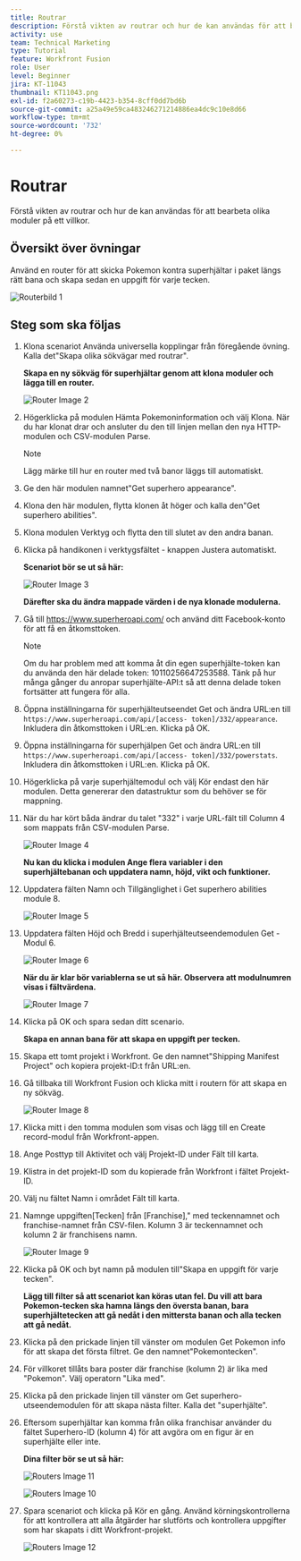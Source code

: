 ```yaml
---
title: Routrar
description: Förstå vikten av routrar och hur de kan användas för att bearbeta olika moduler på ett villkor.
activity: use
team: Technical Marketing
type: Tutorial
feature: Workfront Fusion
role: User
level: Beginner
jira: KT-11043
thumbnail: KT11043.png
exl-id: f2a60273-c19b-4423-b354-8cff0dd7bd6b
source-git-commit: a25a49e59ca483246271214886ea4dc9c10e8d66
workflow-type: tm+mt
source-wordcount: '732'
ht-degree: 0%

---
```


# Routrar

Förstå vikten av routrar och hur de kan användas för att bearbeta olika moduler på ett villkor.

## Översikt över övningar

Använd en router för att skicka Pokemon kontra superhjältar i paket längs rätt bana och skapa sedan en uppgift för varje tecken.

![Routerbild 1](../12-exercises/assets/routers-walkthrough-1.png)

## Steg som ska följas

1. Klona scenariot Använda universella kopplingar från föregående övning. Kalla det&quot;Skapa olika sökvägar med routrar&quot;.

   **Skapa en ny sökväg för superhjältar genom att klona moduler och lägga till en router.**

   ![Router Image 2](../12-exercises/assets/routers-walkthrough-2.png)

1. Högerklicka på modulen Hämta Pokemoninformation och välj Klona. När du har klonat drar och ansluter du den till linjen mellan den nya HTTP-modulen och CSV-modulen Parse.

   >[!NOTE]
   >
   > Lägg märke till hur en router med två banor läggs till automatiskt.

1. Ge den här modulen namnet&quot;Get superhero appearance&quot;.
1. Klona den här modulen, flytta klonen åt höger och kalla den&quot;Get superhero abilities&quot;.
1. Klona modulen Verktyg och flytta den till slutet av den andra banan.
1. Klicka på handikonen i verktygsfältet - knappen Justera automatiskt.

   **Scenariot bör se ut så här:**

   ![Router Image 3](../12-exercises/assets/routers-walkthrough-3.png)

   **Därefter ska du ändra mappade värden i de nya klonade modulerna.**

1. Gå till <https://www.superheroapi.com/> och använd ditt Facebook-konto för att få en åtkomsttoken.

   >[!NOTE]
   >
   >Om du har problem med att komma åt din egen superhjälte-token kan du använda den här delade token: 10110256647253588. Tänk på hur många gånger du anropar superhjälte-API:t så att denna delade token fortsätter att fungera för alla.

1. Öppna inställningarna för superhjälteutseendet Get och ändra URL:en till `https://www.superheroapi.com/api/[access- token]/332/appearance`. Inkludera din åtkomsttoken i URL:en. Klicka på OK.
1. Öppna inställningarna för superhjälpen Get och ändra URL:en till `https://www.superheroapi.com/api/[access- token]/332/powerstats`. Inkludera din åtkomsttoken i URL:en. Klicka på OK.
1. Högerklicka på varje superhjältemodul och välj Kör endast den här modulen. Detta genererar den datastruktur som du behöver se för mappning.
1. När du har kört båda ändrar du talet &quot;332&quot; i varje URL-fält till Column 4 som mappats från CSV-modulen Parse.

   ![Router Image 4](../12-exercises/assets/routers-walkthrough-4.png)

   **Nu kan du klicka i modulen Ange flera variabler i den superhjältebanan och uppdatera namn, höjd, vikt och funktioner.**

1. Uppdatera fälten Namn och Tillgänglighet i Get superhero abilities module 8.

   ![Router Image 5](../12-exercises/assets/routers-walkthrough-5.png)

1. Uppdatera fälten Höjd och Bredd i superhjälteutseendemodulen Get - Modul 6.

   ![Router Image 6](../12-exercises/assets/routers-walkthrough-6.png)

   **När du är klar bör variablerna se ut så här. Observera att modulnumren visas i fältvärdena.**

   ![Router Image 7](../12-exercises/assets/routers-walkthrough-7.png)

1. Klicka på OK och spara sedan ditt scenario.

   **Skapa en annan bana för att skapa en uppgift per tecken.**

1. Skapa ett tomt projekt i Workfront. Ge den namnet&quot;Shipping Manifest Project&quot; och kopiera projekt-ID:t från URL:en.
1. Gå tillbaka till Workfront Fusion och klicka mitt i routern för att skapa en ny sökväg.

   ![Router Image 8](../12-exercises/assets/routers-walkthrough-8.png)

1. Klicka mitt i den tomma modulen som visas och lägg till en Create record-modul från Workfront-appen.
1. Ange Posttyp till Aktivitet och välj Projekt-ID under Fält till karta.
1. Klistra in det projekt-ID som du kopierade från Workfront i fältet Projekt-ID.
1. Välj nu fältet Namn i området Fält till karta.
1. Namnge uppgiften[Tecken] från [Franchise],&quot; med teckennamnet och franchise-namnet från CSV-filen. Kolumn 3 är teckennamnet och kolumn 2 är franchisens namn.

   ![Router Image 9](../12-exercises/assets/routers-walkthrough-9.png)

1. Klicka på OK och byt namn på modulen till&quot;Skapa en uppgift för varje tecken&quot;.

   **Lägg till filter så att scenariot kan köras utan fel. Du vill att bara Pokemon-tecken ska hamna längs den översta banan, bara superhjältetecken att gå nedåt i den mittersta banan och alla tecken att gå nedåt.**

1. Klicka på den prickade linjen till vänster om modulen Get Pokemon info för att skapa det första filtret. Ge den namnet&quot;Pokemontecken&quot;.
1. För villkoret tillåts bara poster där franchise (kolumn 2) är lika med &quot;Pokemon&quot;. Välj operatorn &quot;Lika med&quot;.
1. Klicka på den prickade linjen till vänster om Get superhero-utseendemodulen för att skapa nästa filter. Kalla det &quot;superhjälte&quot;.
1. Eftersom superhjältar kan komma från olika franchisar använder du fältet Superhero-ID (kolumn 4) för att avgöra om en figur är en superhjälte eller inte.

   **Dina filter bör se ut så här:**

   ![Routers Image 11](../12-exercises/assets/routers-walkthrough-11.png)

   ![Routers Image 10](../12-exercises/assets/routers-walkthrough-10.png)

1. Spara scenariot och klicka på Kör en gång. Använd körningskontrollerna för att kontrollera att alla åtgärder har slutförts och kontrollera uppgifter som har skapats i ditt Workfront-projekt.

   ![Routers Image 12](../12-exercises/assets/routers-walkthrough-12.png)
